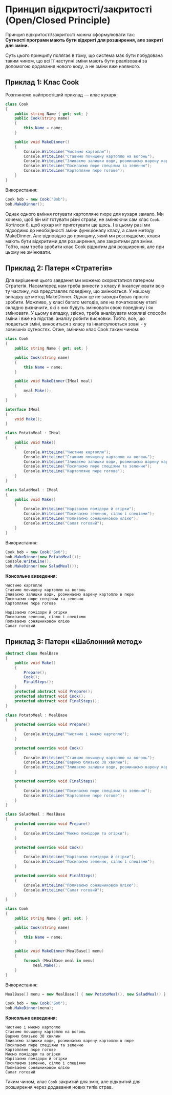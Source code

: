 # Принцип відкритості/закритості (Open/Closed Principle)

Принцип відкритості/закритості можна сформулювати так:  
**Сутності програми мають бути відкриті для розширення, але закриті для зміни.**

Суть цього принципу полягає в тому, що система має бути побудована таким чином, що всі її наступні зміни мають бути реалізовані за допомогою додавання нового коду, а не зміни вже наявного.

## Приклад 1: Клас Cook

Розглянемо найпростіший приклад — клас кухаря:

```csharp
class Cook
{
    public string Name { get; set; }
    public Cook(string name)
    {
        this.Name = name;
    }

    public void MakeDinner()
    {
        Console.WriteLine("Чистимо картоплю");
        Console.WriteLine("Ставимо почищену картоплю на вогонь");
        Console.WriteLine("Зливаємо залишки води, розминаємо варену картоплю в пюре");
        Console.WriteLine("Посипаємо пюре спеціями та зеленню");
        Console.WriteLine("Картопляне пюре готове");
    }
}
```

Використання:

```csharp
Cook bob = new Cook("Bob");
bob.MakeDinner();
```

Однак одного вміння готувати картопляне пюре для кухаря замало. Ми хочемо, щоб він міг готувати різні страви, не змінюючи сам клас `Cook`. Хотілося б, щоб кухар міг приготувати ще щось. І в цьому разі ми підходимо до необхідності зміни функціоналу класу, а саме методу MakeDinner. Але відповідно до принципу, який ми розглядаємо, класи мають бути відкритими для розширення, але закритими для зміни. Тобто, нам треба зробити клас Cook відритим для розширення, але при цьому не змінювати.

## Приклад 2: Патерн «Стратегія»

Для вирішення цього завдання ми можемо скористатися патерном Стратегія. Насамперед нам треба винести з класу й інкапсулювати всю ту частину, яка представляє поведінку, що змінюється. У нашому випадку це метод MakeDinner. Однак це не завжди буває просто зробити. Можливо, у класі багато методів, але на початковому етапі складно визначити, які з них будуть змінювати свою поведінку і як змінювати. У цьому випадку, звісно, треба аналізувати можливі способи зміни і вже на підставі аналізу робити висновки. Тобто, все, що подається зміні, виноситься з класу та інкапсулюється зовні - у зовнішніх сутностях.
Отже, змінимо клас Cook таким чином:

```csharp
class Cook
{
    public string Name { get; set; }

    public Cook(string name)
    {
        this.Name = name;
    }

    public void MakeDinner(IMeal meal)
    {
        meal.Make();
    }
}

interface IMeal
{
    void Make();
}

class PotatoMeal : IMeal
{
    public void Make()
    {
        Console.WriteLine("Чистимо картоплю");
        Console.WriteLine("Ставимо почищену картоплю на вогонь");
        Console.WriteLine("Зливаємо залишки води, розминаємо варену картоплю в пюре");
        Console.WriteLine("Посипаємо пюре спеціями та зеленню");
        Console.WriteLine("Картопляне пюре готове");
    }
}

class SaladMeal : IMeal
{
    public void Make()
    {
        Console.WriteLine("Нарізаємо помідори й огірки");
        Console.WriteLine("Посипаємо зеленню, сіллю і спеціями");
        Console.WriteLine("Поливаємо соняшниковою олією");
        Console.WriteLine("Салат готовий");
    }
}
```

Використання:

```csharp
Cook bob = new Cook("Боб");
bob.MakeDinner(new PotatoMeal());
Console.WriteLine();
bob.MakeDinner(new SaladMeal());
```

**Консольне виведення:**

```
Чистимо картоплю
Ставимо почищену картоплю на вогонь
Зливаємо залишки води, розминаємо варену картоплю в пюре
Посипаємо пюре спеціями та зеленню
Картопляне пюре готове

Нарізаємо помідори й огірки
Посипаємо зеленню, сіллю і спеціями
Поливаємо соняшниковою олією
Салат готовий
```

## Приклад 3: Патерн «Шаблонний метод»

```csharp
abstract class MealBase
{
    public void Make()
    {
        Prepare();
        Cook();
        FinalSteps();
    }
    protected abstract void Prepare();
    protected abstract void Cook();
    protected abstract void FinalSteps();
}

class PotatoMeal : MealBase
{
    protected override void Prepare()
    {
        Console.WriteLine("Чистимо і миємо картоплю");
    }

    protected override void Cook()
    {
        Console.WriteLine("Ставимо почищену картоплю на вогонь");
        Console.WriteLine("Варимо близько 30 хвилин");
        Console.WriteLine("Зливаємо залишки води, розминаємо варену картоплю в пюре");
    }

    protected override void FinalSteps()
    {
        Console.WriteLine("Посипаємо пюре спеціями та зеленню");
        Console.WriteLine("Картопляне пюре готове");
    }
}

class SaladMeal : MealBase
{
    protected override void Prepare()
    {
        Console.WriteLine("Миємо помідори та огірки");
    }

    protected override void Cook()
    {
        Console.WriteLine("Нарізаємо помідори й огірки");
        Console.WriteLine("Посипаємо зеленню, сіллю і спеціями");
    }

    protected override void FinalSteps()
    {
        Console.WriteLine("Поливаємо соняшниковою олією");
        Console.WriteLine("Салат готовий");
    }
}
```

```csharp
class Cook
{
    public string Name { get; set; }

    public Cook(string name)
    {
        this.Name = name;
    }

    public void MakeDinner(MealBase[] menu)
    {
        foreach (MealBase meal in menu)
            meal.Make();
    }
}
```

Використання:

```csharp
MealBase[] menu = new MealBase[] { new PotatoMeal(), new SaladMeal() };

Cook bob = new Cook("Боб");
bob.MakeDinner(menu);
```

**Консольне виведення:**

```
Чистимо і миємо картоплю
Ставимо почищену картоплю на вогонь
Варимо близько 30 хвилин
Зливаємо залишки води, розминаємо варену картоплю в пюре
Посипаємо пюре спеціями та зеленню
Картопляне пюре готове
Миємо помідори та огірки
Нарізаємо помідори й огірки
Посипаємо зеленню, сіллю і спеціями
Поливаємо соняшниковою олією
Салат готовий
```

Таким чином, клас `Cook` закритий для змін, але відкритий для розширення через додавання нових типів страв.